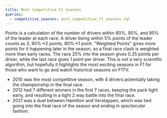 ```yaml
---
title: Most Competitive F1 Seasons
queries:
  - competitive_seasons: most_competitive_f1_seasons.sql
---
```


Points is a calculation of the number of drivers within 80%, 90%, and 95% of the leader at each race. A driver being within 5% points of the leader counts as 3, 90%->2 points, 80%->1 point. "Weighted Points" gives more points for it happening later in the season, so a final race clash is weighted more than early races. The race 25% into the season gives 0.25 points per driver, while the last race gives 1 point per driver. This is not a very scientific algorithm, but hopefully it highlights the most exciting seasons in F1 for those who want to go and watch historical seasons on F1TV.

- 2010 was the most competitive season, with 4 drivers potentially taking the championship in the final race. 
- 2012 had 7 different winners in the first 7 races, keeping the pack tight early, and resulting in a tight 2 way battle into the final race. 
- 2021 was a duel between Hamilton and Verstappen, which was tied going into the final race of the season and ending in _spectacular_ fashion. 

<DataTable data="{competitive_seasons}">
    <Column id="year" title="Season" />
    <Column id="points" />
    <Column id="weighted_points" />
</DataTable>

<script>
console.log('https://github.com/Skrimmage/Data-Platform/tree/main/frontend/pages' + $page.route['id'] + '/index.md')
</script>